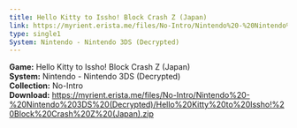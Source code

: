 ```yaml
---
title: Hello Kitty to Issho! Block Crash Z (Japan)
link: https://myrient.erista.me/files/No-Intro/Nintendo%20-%20Nintendo%203DS%20(Decrypted)/Hello%20Kitty%20to%20Issho!%20Block%20Crash%20Z%20(Japan).zip
type: single1
System: Nintendo - Nintendo 3DS (Decrypted)
---
```

<b>Game:</b> Hello Kitty to Issho! Block Crash Z (Japan)<br>
<b>System:</b> Nintendo - Nintendo 3DS (Decrypted)<br>
<b>Collection:</b> No-Intro<br>
<b>Download:</b> https://myrient.erista.me/files/No-Intro/Nintendo%20-%20Nintendo%203DS%20(Decrypted)/Hello%20Kitty%20to%20Issho!%20Block%20Crash%20Z%20(Japan).zip